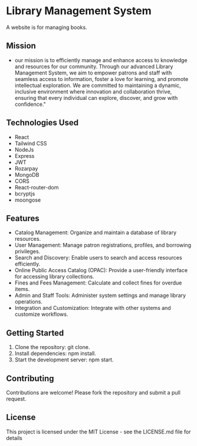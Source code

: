 ﻿# Library Management System

A website is for managing books.

## Mission

- our mission is to efficiently manage and enhance access to knowledge and resources for our community. Through our advanced Library Management System, we aim to empower patrons and staff with seamless access to information, foster a love for learning, and promote intellectual exploration. We are committed to maintaining a dynamic, inclusive environment where innovation and collaboration thrive, ensuring that every individual can explore, discover, and grow with confidence."

## Technologies Used

- React
- Tailwind CSS
- NodeJs
- Express
- JWT
- Rozarpay
- MongoDB
- CORS
- React-router-dom
- bcryptjs
- moongose

## Features

- Catalog Management: Organize and maintain a database of library resources.
- User Management: Manage patron registrations, profiles, and borrowing privileges.
- Search and Discovery: Enable users to search and access resources efficiently.
- Online Public Access Catalog (OPAC): Provide a user-friendly interface for accessing library collections.
- Fines and Fees Management: Calculate and collect fines for overdue items.
- Admin and Staff Tools: Administer system settings and manage library operations.
- Integration and Customization: Integrate with other systems and customize workflows. 

## Getting Started

1. Clone the repository: git clone.
2. Install dependencies: npm install.
3. Start the development server: npm start.

## Contributing

Contributions are welcome! Please fork the repository and submit a pull request.

## License

This project is licensed under the MIT License - see the LICENSE.md file for details
